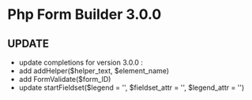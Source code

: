 # Php Form Builder 3.0.0

## UPDATE
- update completions for version 3.0.0 :
- add addHelper($helper_text, $element_name)
- add FormValidate($form_ID)
- update startFieldset($legend = '', $fieldset_attr = '', $legend_attr = '')
